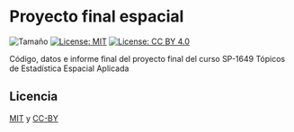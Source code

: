 # Proyecto final espacial

![Tamaño](https://github-size-badge.herokuapp.com/andresarguedas/proyecto-final-espacial.svg) [![License: MIT](https://img.shields.io/badge/License-MIT-yellow.svg)](https://opensource.org/licenses/MIT) [![License: CC BY 4.0](https://licensebuttons.net/l/by/4.0/80x15.png)](https://creativecommons.org/licenses/by/4.0/)

Código, datos e informe final del proyecto final del curso SP-1649 Tópicos de Estadística Espacial Aplicada

## Licencia

[MIT](https://opensource.org/licenses/MIT) y [CC-BY](https://creativecommons.org/licenses/by/4.0/)



